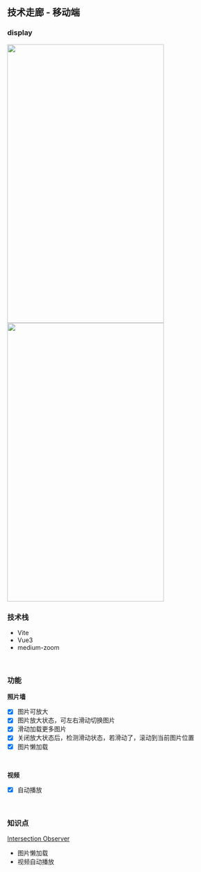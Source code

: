 ## 技术走廊 - 移动端

### display

<img width="360" height="640" src="https://github.com/WuLianN/gallary/blob/master/public/display/images.gif">
<img width="360" height="640" src="https://github.com/WuLianN/gallary/blob/master/public/display/videos.gif">

### 技术栈

- Vite
- Vue3
- medium-zoom

<br>

### 功能

**照片墙**

- [x] 图片可放大
- [x] 图片放大状态，可左右滑动切换图片
- [x] 滑动加载更多图片
- [x] 关闭放大状态后，检测滑动状态，若滑动了，滚动到当前图片位置
- [x] 图片懒加载

<br>

**视频**

- [x] 自动播放

<br>

### 知识点

[Intersection Observer](https://developer.mozilla.org/zh-CN/docs/Web/API/IntersectionObserver)

- 图片懒加载
- 视频自动播放
